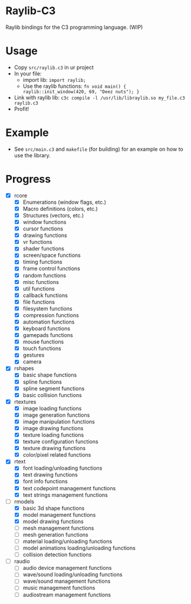 # Raylib-C3

Raylib bindings for the C3 programming language. (WIP)

# Usage

- Copy `src/raylib.c3` in ur project
- In your file:
    - import lib: `import raylib;`
    - Use the raylib functions: ```fn void main() {
    raylib::init_window(420, 69, "Deez nuts");
    }```
- Link with raylib lib: ```c3c compile -l /usr/lib/libraylib.so my_file.c3 raylib.c3```
- Profit!

# Example

- See `src/main.c3` and `makefile` (for building) for an example on how to use the library.

# Progress

- [x] rcore
    - [x] Enumerations (window flags, etc.)
    - [x] Macro definitions (colors, etc.)
    - [x] Structures (vectors, etc.)
    - [x] window functions
    - [x] cursor functions
    - [x] drawing functions
    - [x] vr functions 
    - [x] shader functions 
    - [x] screen/space functions
    - [x] timing functions
    - [x] frame control functions
    - [x] random functions  
    - [x] misc functions
    - [x] util functions
    - [x] callback functions
    - [x] file functions
    - [x] filesystem functions
    - [x] compression functions
    - [x] automation functions
    - [x] keyboard functions
    - [x] gamepads functions
    - [x] mouse functions
    - [x] touch functions
    - [x] gestures
    - [x] camera
- [x] rshapes
    - [x] basic shape functions
    - [x] spline functions
    - [x] spline segment functions
    - [x] basic collision functions
- [x] rtextures
    - [x] image loading functions
    - [x] image generation functions
    - [x] image manipulation functions
    - [x] image drawing functions
    - [x] texture loading functions
    - [x] texture configuration functions
    - [x] texture drawing functions
    - [x] color/pixel related functions
- [x] rtext
    - [x] font loading/unloading functions
    - [x] text drawing functions
    - [x] font info functions
    - [x] text codepoint management functions
    - [x] text strings management functions
- [ ] rmodels
    - [x] basic 3d shape functions
    - [x] model management functions
    - [x] model drawing functions 
    - [ ] mesh management functions
    - [ ] mesh generation functions
    - [ ] material loading/unloading functions 
    - [ ] model animations loading/unloading functions
    - [ ] collision detection functions
- [ ] raudio
    - [ ] audio device management functions
    - [ ] wave/sound loading/unloading functions
    - [ ] wave/sound management functions
    - [ ] music management functions
    - [ ] audiostream management functions
